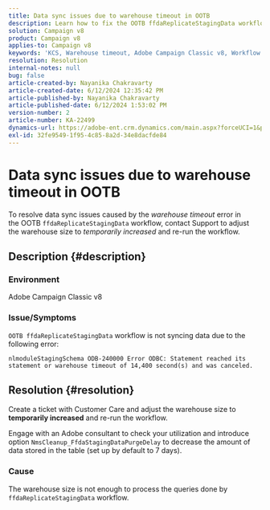 ```yaml
---
title: Data sync issues due to warehouse timeout in OOTB
description: Learn how to fix the OOTB ffdaReplicateStagingData workflow error which is causing data sync issues.
solution: Campaign v8
product: Campaign v8
applies-to: Campaign v8
keywords: 'KCS, Warehouse timeout, Adobe Campaign Classic v8, Workflow error '
resolution: Resolution
internal-notes: null
bug: false
article-created-by: Nayanika Chakravarty
article-created-date: 6/12/2024 12:35:42 PM
article-published-by: Nayanika Chakravarty
article-published-date: 6/12/2024 1:53:02 PM
version-number: 2
article-number: KA-22499
dynamics-url: https://adobe-ent.crm.dynamics.com/main.aspx?forceUCI=1&pagetype=entityrecord&etn=knowledgearticle&id=56650443-b828-ef11-840b-6045bd0065b6
exl-id: 32fe9549-1f95-4c85-8a2d-34e8dacfde84
---
```

# Data sync issues due to warehouse timeout in OOTB


To resolve data sync issues caused by the *warehouse timeout* error in the OOTB `ffdaReplicateStagingData` workflow, contact Support to adjust the warehouse size to *temporarily increased* and re-run the workflow.

## Description {#description}


### Environment

Adobe Campaign Classic v8

### Issue/Symptoms

`OOTB ffdaReplicateStagingData` workflow is not syncing data due to the following error:

`nlmoduleStagingSchema ODB-240000 Error ODBC: Statement reached its statement or warehouse timeout of 14,400 second(s) and was canceled.`




## Resolution {#resolution}


Create a ticket with Customer Care and adjust the warehouse size to <b>temporarily increased</b> and re-run the workflow.

Engage with an Adobe consultant to check your utilization and introduce option `NmsCleanup_FfdaStagingDataPurgeDelay` to decrease the amount of data stored in the table (set up by default to 7 days).

### Cause

The warehouse size is not enough to process the queries done by `ffdaReplicateStagingData` workflow.
